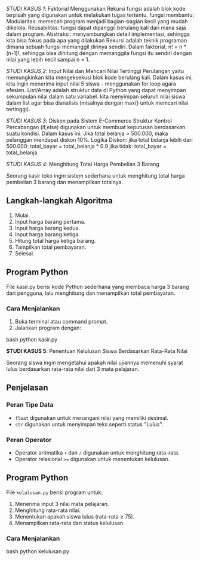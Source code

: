 *STUDI KASUS 1*: Faktorial Menggunakan Rekursi
fungsi adalah blok kode terpisah yang digunakan untuk melakukan tugas tertentu. fungsi membantu:
Modularitas: memecah program menjadi bagian-bagian kecil yang mudah dikelola.
Reusabilitas: fungsi dapat dipanggil berulang kali dari mana saja dalam program.
Abstraksi: menyambungkan detail implementasi, sehingga kita bisa fokus pada apa yang dilakukan
Rekursi adalah teknik programan dimana sebuah fungsi memanggil dirinya sendiri. Dalam faktorial, n! = n * (n-1)!, sehingga bisa dihitung dengan memanggila fungsi itu sendiri dengan nilai yang lebih kecil sampai n = 1.


*STUDI KASUS 2*: Input Nilai dan Mencari Nilai Tertinggi
Perulangan yaitu memungkinkan kita mengeksekusi blok kode berulang kali. Dalam kasus ini, kita ingin menerima input nilai 5 siswa - menggunakan for loop agara efesien.
List/Array adalah struktur data di Python yang dapat menyimpan sekumpulan nilai dalam satu variabel. kita menyimpan seluruh nilai siswa dalam list agar bisa dianalisis (misalnya dengan max() untuk memcari nilai tertinggi).


*STUDI KASUS 3*: Diskon pada Sistem E-Commerce
Struktur Kontrol Percabangan (if,else) digunakan untuk membuat keputusan berdasarkan suatu kondisi.
Dalam kasus ini: Jika total belanja > 500.000, maka pelanggan mendapat diskon 10%.
Logika Diskon:
jika total belanja lebih dari 500.000:
total_bayar = total_belanja * 0.9
jika tidak:
total_bayar = total_belanja


*STUDI KASUS 4*: Menghitung Total Harga Pembelian 3 Barang

Seorang kasir toko ingin sistem sederhana untuk menghitung total harga pembelian 3 barang dan menampilkan totalnya.

## Langkah-langkah Algoritma

1. Mulai.
2. Input harga barang pertama.
3. Input harga barang kedua.
4. Input harga barang ketiga.
5. Hitung total harga ketiga barang.
6. Tampilkan total pembayaran.
7. Selesai.

## Program Python

File kasir.py berisi kode Python sederhana yang membaca harga 3 barang dari pengguna, lalu menghitung dan menampilkan total pembayaran.

### Cara Menjalankan

1. Buka terminal atau command prompt.
2. Jalankan program dengan:

bash
python kasir.py


**STUDI KASUS 5**: Penentuan Kelulusan Siswa Berdasarkan Rata-Rata Nilai

Seorang siswa ingin mengetahui apakah nilai ujiannya memenuhi syarat lulus berdasarkan rata-rata nilai dari 3 mata pelajaran.

## Penjelasan

### Peran Tipe Data
- `float` digunakan untuk menangani nilai yang memiliki desimal.
- `str` digunakan untuk menyimpan teks seperti status "Lulus".

### Peran Operator
- Operator aritmatika `+` dan `/` digunakan untuk menghitung rata-rata.
- Operator relasional `>=` digunakan untuk menentukan kelulusan.

## Program Python
File `kelulusan.py` berisi program untuk:
1. Menerima input 3 nilai mata pelajaran.
2. Menghitung rata-rata nilai.
3. Menentukan apakah siswa lulus (rata-rata ≥ 75).
4. Menampilkan rata-rata dan status kelulusan.

### Cara Menjalankan

bash
python kelulusan.py
